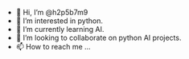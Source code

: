 - 👋 Hi, I’m @h2p5b7m9
- 👀 I’m interested in python.
- 🌱 I’m currently learning AI.
- 💞️ I’m looking to collaborate on python  AI projects.
- 📫 How to reach me ...

<!---
h2p5b7m9/h2p5b7m9 is a ✨ special ✨ repository because its `README.md` (this file) appears on your GitHub profile.
You can click the Preview link to take a look at your changes.
--->
